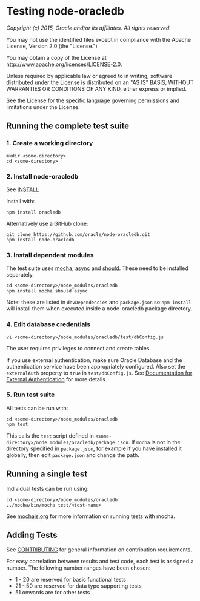 # Testing node-oracledb

*Copyright (c) 2015, Oracle and/or its affiliates. All rights reserved.*

You may not use the identified files except in compliance with the Apache
License, Version 2.0 (the "License.")

You may obtain a copy of the License at
http://www.apache.org/licenses/LICENSE-2.0.

Unless required by applicable law or agreed to in writing, software
distributed under the License is distributed on an "AS IS" BASIS, WITHOUT
WARRANTIES OR CONDITIONS OF ANY KIND, either express or implied.

See the License for the specific language governing permissions and
limitations under the License.

## Running the complete test suite

### 1. Create a working directory

```
mkdir <some-directory>
cd <some-directory>
```

### 2. Install node-oracledb

See [INSTALL](https://github.com/oracle/node-oracledb/blob/master/INSTALL.md)

Install with:

```
npm install oracledb
```

Alternatively use a GitHub clone:

```
git clone https://github.com/oracle/node-oracledb.git
npm install node-oracledb
```

### 3. Install dependent modules

The test suite uses [mocha](https://www.npmjs.com/package/mocha), [async](https://www.npmjs.com/package/async) and [should](https://www.npmjs.com/package/should).  These need to be installed separately.

```
cd <some-directory>/node_modules/oracledb
npm install mocha should async
```

Note: these are listed in `devDependencies` and `package.json` so `npm
install` will install them when executed inside a node-oracledb
package directory.

### 4. Edit database credentials

```
vi <some-directory>/node_modules/oracledb/test/dbConfig.js
```

The user requires privileges to connect and create tables.

If you use external authentication, make sure Oracle Database and the authentication service have been appropriately configured.  Also set the `externalAuth` property to `true` in `test/dbConfig.js`.  See [Documentation for External Authentication](https://github.com/oracle/node-oracledb/blob/master/doc/api.md#extauth) for more details.

### 5. Run test suite

All tests can be run with:

```
cd <some-directory>/node_modules/oracledb
npm test
```

This calls the `test` script defined in `<some-directory>/node_modules/oracledb/package.json`.
If `mocha` is not in the directory specified in `package.json`, for example if you have installed it globally, then edit `package.json` and change the path.

## Running a single test

Individual tests can be run using:

```
cd <some-directory>/node_modules/oracledb
../mocha/bin/mocha test/<test-name>
```

See [mochajs.org](http://mochajs.org/) for more information on running tests with mocha.

## Adding Tests
See [CONTRIBUTING](https://github.com/oracle/node-oracledb/blob/master/CONTRIBUTING.md) for general information on contribution requirements.

For easy correlation between results and test code, each test is
assigned a number.  The following number ranges have been chosen:

- 1  - 20  are reserved for basic functional tests
- 21 - 50  are reserved for data type supporting tests
- 51 onwards are for other tests
